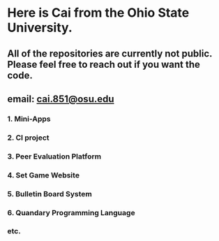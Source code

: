 # Here is Cai from the Ohio State University.

## All of the repositories are currently not public. Please feel free to reach out if you want the code. 
## email: cai.851@osu.edu

### 1. Mini-Apps

### 2. CI project

### 3. Peer Evaluation Platform

### 4. Set Game Website

### 5. Bulletin Board System

### 6. Quandary Programming Language

### etc.
